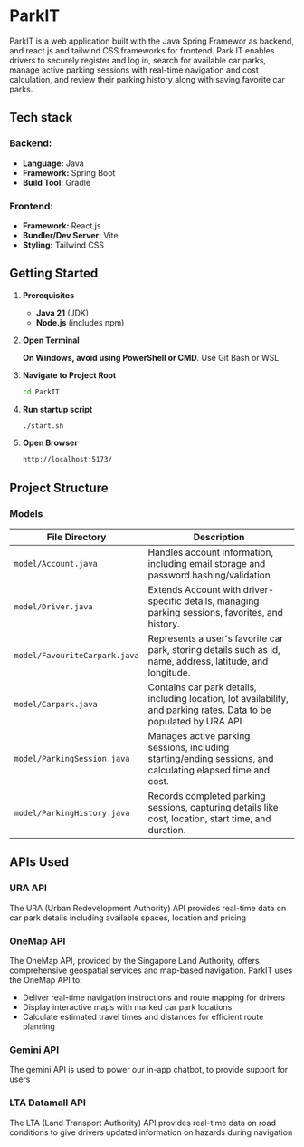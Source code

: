 # ParkIT

ParkIT is a web application built with the Java Spring Framewor as backend, and react.js and tailwind CSS frameworks for frontend.
Park IT enables drivers to securely register and log in, search for available car parks, manage active parking sessions with real-time navigation and cost calculation, and review their parking history along with saving favorite car parks.

## Tech stack

### Backend:
- **Language:** Java
- **Framework:** Spring Boot
- **Build Tool:** Gradle

### Frontend:
- **Framework:** React.js
- **Bundler/Dev Server:** Vite
- **Styling:** Tailwind CSS



## Getting Started

1. **Prerequisites**
    - **Java 21** (JDK)
    - **Node.js** (includes npm)
2. **Open Terminal** 

   **On Windows, avoid using PowerShell or CMD**. Use Git Bash or WSL

2. **Navigate to Project Root**  
   ```bash
   cd ParkIT
   
3. **Run startup script**  
    ```bash
    ./start.sh
4. **Open Browser** 
    ```bash
    http://localhost:5173/


## Project Structure

### Models
| File Directory                    | Description                                                                                                         |
|-----------------------------------|---------------------------------------------------------------------------------------------------------------------|
| `model/Account.java`              | Handles account information, including email storage and password hashing/validation                                |
| `model/Driver.java`               | Extends Account with driver-specific details, managing parking sessions, favorites, and history.                    |
| `model/FavouriteCarpark.java`     | Represents a user's favorite car park, storing details such as id, name, address, latitude, and longitude.          |
| `model/Carpark.java`              | Contains car park details, including location, lot availability, and parking rates. Data to be populated by URA API |
| `model/ParkingSession.java`       | Manages active parking sessions, including starting/ending sessions, and calculating elapsed time and cost.         |
| `model/ParkingHistory.java`       | Records completed parking sessions, capturing details like cost, location, start time, and duration.                |


## APIs Used

### URA API
The URA (Urban Redevelopment Authority) API provides real-time data on car park details including available spaces, location and pricing

### OneMap API
The OneMap API, provided by the Singapore Land Authority, offers comprehensive geospatial services and map-based navigation. ParkIT uses the OneMap API to:
- Deliver real-time navigation instructions and route mapping for drivers
- Display interactive maps with marked car park locations
- Calculate estimated travel times and distances for efficient route planning

### Gemini API
The gemini API is used to power our in-app chatbot, to provide support for users

### LTA Datamall API
The LTA (Land Transport Authority) API provides real-time data on road conditions to give drivers updated information on hazards during navigation
